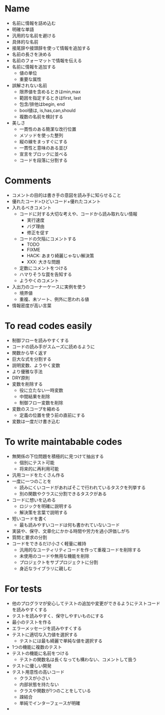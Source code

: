 # Name
- 名前に情報を詰め込む
- 明確な単語
- 汎用的な名前を避ける
- 具体的な名前
- 接尾辞や接頭辞を使って情報を追加する
- 名前の長さを決める
- 名前のフォーマットで情報を伝える
- 名前に情報を追加する
    - 値の単位
    - 重要な属性
- 誤解されない名前
    - 限界値を含めるときはmin,max
    - 範囲を指定するときはfirst, last
    - 包含/排他はbegin, end
    - bool値は, is,has,can,should
    - 複数の名前を検討する
- 美しさ
    - 一貫性のある簡潔な改行位置
    - メソッドを使った整列
    - 縦の線をまっすぐにする
    - 一貫性と意味のある並び
    - 宣言をブロックに並べる
    - コードを段落に分割する


# Comments
- コメントの目的は書き手の意図を読み手に知らせること
- 優れたコード>ひどいコード+優れたコメント
- 入れるべきコメント
    - コードに対する大切な考えや、コードから読み取れない情報
        - 実行速度
        - バグ理由
        - 修正を促す
    - コードの欠陥にコメントする
        - TODO
        - FIXME
        - HACK: あまり綺麗じゃない解決策
        - XXX: 大きな問題
    - 定数にコメントをつける
    - ハマりそうな罠を告知する
    - ようやくのコメント
- 入出力のコーナーケースに実例を使う
    - 境界値
    - 重複、未ソート、例外に思われる値
- 情報密度が高い言葉

# To read codes easily
- 制御フローを読みやすくする
- コードの読み手がスムーズに読めるように
- 関数から早く返す
- 巨大な式を分割する
- 説明変数、ようやく変数
- より優雅な手法
- DRY原則
- 変数を削除する
    - 役に立たない一時変数
    - 中間結果を削除
    - 制御フロー変数を削除
- 変数のスコープを縮める
    - 定義の位置を使う前の直前にする
- 変数は一度だけ書き込む

# To write maintabable codes
- 無関係の下位問題を積極的に見つけて抽出する
    - 個別にテスト可能
    - 将来的に再利用可能
- 汎用コードをたくさん作る
- 一度に一つのことを
    - 読みにくいコードがあればそこで行われているタスクを列挙する
    - 別の関数やクラスに分割できるタスクがある
- コードに想いを込める
    - ロジックを明確に説明する
    - 解決策を言葉で説明する
- 短いコードを書く
    - 最も読みやすいコードは何も書かれていないコード
- 実装や、保守、文章化にかかる時間や労力を過小評価しがち
- 質問と要求の分割
- コードをできるだけ小さく軽量に維持
    - 汎用的なユーティリティコードを作って重複コードを削除する
    - 未使用のコードや無用な機能を削除
    - プロジェクトをサブプロジェクトに分割
    - 身近なライブラリに親しむ

# For tests
- 他のプログラマが安心してテストの追加や変更ができるようにテストコードを読みやすくする
- テストを読みやすく、保守しやすいものにする
- 最小のテストを作る
- エラーメッセージを読みやすくする
- テストに適切な入力値を選択する
    - テストには最も綺麗で単純な値を選択する
- 1つの機能に複数のテスト
- テストの機能に名前をつける
    - テストの関数名は長くなっても構わない、コメントして扱う
- テストに優しい開発
- テスト用意性の高いコード
    - クラスが小さい
    - 内部状態を持たない
    - クラスや関数が1つのことをしている
    - 疎結合
    - 単純でインターフェースが明確
- 